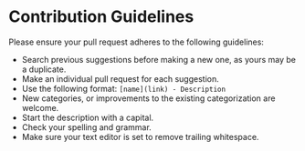 # Contribution Guidelines

Please ensure your pull request adheres to the following guidelines:

- Search previous suggestions before making a new one, as yours may be a
  duplicate.
- Make an individual pull request for each suggestion.
- Use the following format: `[name](link) - Description`
- New categories, or improvements to the existing categorization are welcome.
- Start the description with a capital.
- Check your spelling and grammar.
- Make sure your text editor is set to remove trailing whitespace.